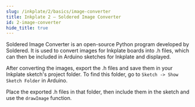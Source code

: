 ```yaml
---
slug: /inkplate/2/basics/image-converter
title: Inkplate 2 – Soldered Image Converter
id: 2-image-converter
hide_title: true
---
```


<SectionTitle title="Soldered Image Converter" backgroundImage="/img/inkplate_2/hardware.png" />

<CenteredImage src="/img/inkplate_6_motion/image_converter.png" alt="Soldered Image Converter" caption="Graphical user interface of the Soldered Image Converter" width="800px" />

Soldered Image Converter is an open-source Python program developed by Soldered. It is used to convert images for Inkplate boards into .h files, which can then be included in Arduino sketches for Inkplate and displayed.
<QuickLink 
  title="Soldered Image Converter Repository" 
  description="See the README in this repository for details on how to download and install the Soldered Image Converter."
  url="https://github.com/SolderedElectronics/Soldered-Image-Converter/" 
/>

After converting the images, export the .h files and save them in your Inkplate sketch's project folder. To find this folder, go to `Sketch -> Show Sketch Folder` in Arduino.

Place the exported .h files in that folder, then include them in the sketch and use the `drawImage` function.